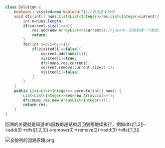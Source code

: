 ```java
class Solution {
    boolean[] visited=new boolean[7];//避免重复访问
    void dfs(int[] nums,List<List<Integer>>res,List<Integer>current){
        int n=nums.length;
        if(current.size()==n){
            res.add(new ArrayList<>(current));//java中一定要新建一个数组，否则跟随原来的变化
            return;
        }
        for(int i=0;i<n;++i){
            if(visited[i]==false){
                current.add(nums[i]);
                visited[i]=true;
                dfs(nums,res,current);
                current.remove(current.size()-1);
                visited[i]=false;
            }
        }
    }
    public List<List<Integer>> permute(int[] nums) {
        List<List<Integer>>res=new ArrayList<>();
        dfs(nums,res,new ArrayList<Integer>());
        return res;
    }
}
```
回溯的关键就是知道dfs函数每趟结束后回到哪继续执行，例如dfs([1,2])->add(3)->dfs([1,2,3])->remove(3)->remove(2)->add(3)->dfs([1,3])

![全排列的回溯原理.png](https://pic.leetcode-cn.com/1648096830-EfPcLs-%E5%85%A8%E6%8E%92%E5%88%97%E7%9A%84%E5%9B%9E%E6%BA%AF%E5%8E%9F%E7%90%86.png)
